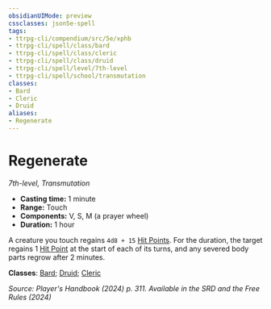 ```yaml
---
obsidianUIMode: preview
cssclasses: json5e-spell
tags:
- ttrpg-cli/compendium/src/5e/xphb
- ttrpg-cli/spell/class/bard
- ttrpg-cli/spell/class/cleric
- ttrpg-cli/spell/class/druid
- ttrpg-cli/spell/level/7th-level
- ttrpg-cli/spell/school/transmutation
classes:
- Bard
- Cleric
- Druid
aliases:
- Regenerate
---
```

# Regenerate
*7th-level, Transmutation*  


- **Casting time:** 1 minute
- **Range:** Touch
- **Components:** V, S, M (a prayer wheel)
- **Duration:** 1 hour

A creature you touch regains `4d8 + 15` [Hit Points](Інструменти%20ДМ/CLI/rules/variant-rules/hit-points-xphb.md). For the duration, the target regains 1 [Hit Point](Інструменти%20ДМ/CLI/rules/variant-rules/hit-points-xphb.md) at the start of each of its turns, and any severed body parts regrow after 2 minutes.

**Classes**: [Bard](Інструменти%20ДМ/CLI/lists/list-spells-classes-bard.md); [Druid](Інструменти%20ДМ/CLI/lists/list-spells-classes-druid.md); [Cleric](Інструменти%20ДМ/CLI/lists/list-spells-classes-cleric.md)

*Source: Player's Handbook (2024) p. 311. Available in the <span title='Systems Reference Document (5.2)'>SRD</span> and the Free Rules (2024)*